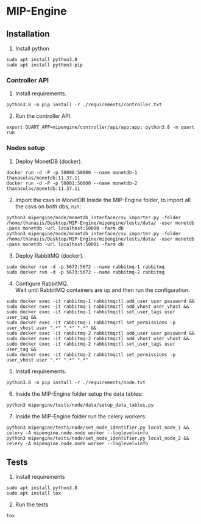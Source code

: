 # MIP-Engine

## Installation

1. Install python <br/>
```
sudo apt install python3.8
sudo apt install python3-pip
```

### Controller API

1. Install requirements. <br/>
```
python3.8 -m pip install -r ./requirements/controller.txt 
```

2. Run the controller API. <br/>
```
export QUART_APP=mipengine/controller/api/app:app; python3.8 -m quart run
```

### Nodes setup

1. Deploy MonetDB (docker). <br/>
```
docker run -d -P -p 50000:50000 --name monetdb-1 thanasulas/monetdb:11.37.11
docker run -d -P -p 50001:50000 --name monetdb-2 thanasulas/monetdb:11.37.11
```

2. Import the csvs in MonetDB Inside the MIP-Engine folder, to import all the csvs on both dbs, run:
```
python3 mipengine/node/monetdb_interface/csv_importer.py -folder /home/thanasis/Desktop/MIP-Engine/mipengine/tests/data/ -user monetdb -pass monetdb -url localhost:50000 -farm db
python3 mipengine/node/monetdb_interface/csv_importer.py -folder /home/thanasis/Desktop/MIP-Engine/mipengine/tests/data/ -user monetdb -pass monetdb -url localhost:50001 -farm db
```

3. Deploy RabbitMQ (docker). <br/>
```
sudo docker run -d -p 5672:5672 --name rabbitmq-1 rabbitmq
sudo docker run -d -p 5673:5672 --name rabbitmq-2 rabbitmq
```

4. Configure RabbitMQ. <br/>
   Wait until RabbitMQ containers are up and then run the configuration.
```
sudo docker exec -it rabbitmq-1 rabbitmqctl add_user user password &&
sudo docker exec -it rabbitmq-1 rabbitmqctl add_vhost user_vhost &&
sudo docker exec -it rabbitmq-1 rabbitmqctl set_user_tags user user_tag &&
sudo docker exec -it rabbitmq-1 rabbitmqctl set_permissions -p user_vhost user ".*" ".*" ".*" &&
sudo docker exec -it rabbitmq-2 rabbitmqctl add_user user password &&
sudo docker exec -it rabbitmq-2 rabbitmqctl add_vhost user_vhost &&
sudo docker exec -it rabbitmq-2 rabbitmqctl set_user_tags user user_tag &&
sudo docker exec -it rabbitmq-2 rabbitmqctl set_permissions -p user_vhost user ".*" ".*" ".*"
```

5. Install requirements. <br/>
```
python3.8 -m pip install -r ./requirements/node.txt
```

6. Inside the MIP-Engine folder setup the data tables: <br/>
```
python3 mipengine/tests/node/data/setup_data_tables.py
```

7. Inside the MIP-Engine folder run the celery workers: <br/>
```
python3 mipengine/tests/node/set_node_identifier.py local_node_1 && celery -A mipengine.node.node worker --loglevel=info
python3 mipengine/tests/node/set_node_identifier.py local_node_2 && celery -A mipengine.node.node worker --loglevel=info
```

## Tests

1. Install requirements <br/>
```
sudo apt install python3.8
sudo apt install tox
```

2. Run the tests <br/>
```
tox
```